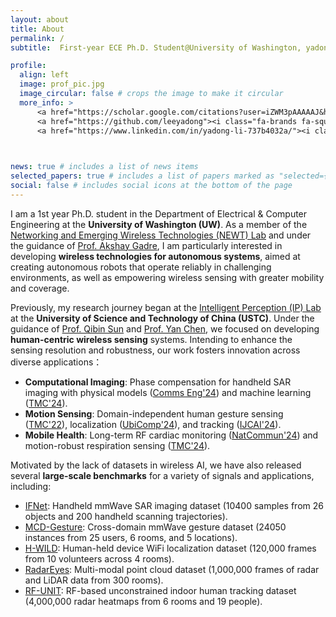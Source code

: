 ```yaml
---
layout: about
title: About
permalink: /
subtitle:  First-year ECE Ph.D. Student@University of Washington, yadongli@uw.edu

profile:
  align: left
  image: prof_pic.jpg
  image_circular: false # crops the image to make it circular
  more_info: >
      <a href="https://scholar.google.com/citations?user=iZWM3pAAAAAJ&hl=en"><i class="ai ai-google-scholar-square ai-2x"></i></a>
      <a href="https://github.com/leeyadong"><i class="fa-brands fa-square-github fa-2x"></i></a>
      <a href="https://www.linkedin.com/in/yadong-li-737b4032a/"><i class="fa-brands fa-linkedin fa-2x"></i></a>
    


news: true # includes a list of news items
selected_papers: true # includes a list of papers marked as "selected={true}"
social: false # includes social icons at the bottom of the page
---
```


I am a 1st year Ph.D. student in the Department of Electrical & Computer Engineering at the **University of Washington (UW)**. As a member of the [Networking and Emerging Wireless Technologies (NEWT) Lab](https://newtlab.ece.uw.edu/) and under the guidance of [Prof. Akshay Gadre](https://www.akshaygadre.com/), I am particularly interested in developing **wireless technologies for autonomous systems**, aimed at creating autonomous robots that operate reliably in challenging environments, as well as empowering wireless sensing with greater mobility and coverage. 
<!-- am particularly interested in developing **intelligent wireless technologies for robotics**, aimed at creating autonomous robots that operate reliably in challenging environments, as well as empowering wireless sensing with greater mobility and coverage.-->

Previously, my research journey began at the [Intelligent Perception (IP) Lab](https://ustc-ip-lab.github.io/) at the **University of Science and Technology of China (USTC)**. Under the guidance of [Prof. Qibin Sun](https://scholar.google.com/citations?hl=en&user=bPLvsSAAAAAJ) and [Prof. Yan Chen](https://scholar.google.com/citations?hl=en-EN&user=MVOCn1AAAAAJ), we focused on developing **human-centric wireless sensing** systems. Intending to enhance the sensing resolution and robustness, our work fosters innovation across diverse applications：

- **Computational Imaging**: Phase compensation for handheld SAR imaging with physical models ([Comms Eng'24](https://www.nature.com/articles/s44172-023-00156-2)) and machine learning  ([TMC'24](https://ieeexplore.ieee.org/document/10447461)).
- **Motion Sensing**: Domain-independent human gesture sensing ([TMC'22](https://ieeexplore.ieee.org/abstract/document/9894724)), localization ([UbiComp'24](https://dl.acm.org/doi/abs/10.1145/3631437)), and tracking ([IJCAI'24](https://www.ijcai.org/proceedings/2024/674)).  
- **Mobile Health**: Long-term RF cardiac monitoring ([NatCommun'24](https://www.researchsquare.com/article/rs-4456442/v1)) and motion-robust respiration sensing ([TMC'24](https://ieeexplore.ieee.org/document/10379134)).


Motivated by the lack of datasets in wireless AI, we have also released several **large-scale benchmarks** for a variety of signals and applications, including:  
- [IFNet](https://github.com/leeyadong/IFNet): Handheld mmWave SAR imaging dataset (10400 samples from 26 objects and 200 handheld scanning trajectories).
- [MCD-Gesture](https://github.com/leeyadong/cross_domain_gesture_dataset): Cross-domain mmWave gesture dataset (24050 instances from 25 users, 6 rooms, and 5 locations). 
- [H-WILD](https://github.com/H-WILD/human_held_device_wifi_indoor_localization_dataset): Human-held device WiFi localization dataset (120,000 frames from 10 volunteers across 4 rooms).
- [RadarEyes](https://github.com/ruixv/RadarEyes): Multi-modal point cloud dataset (1,000,000 frames of radar and LiDAR data from 300 rooms).
- [RF-UNIT](): RF-based unconstrained indoor human tracking dataset (4,000,000 radar heatmaps from 6 rooms and 19 people).
  
